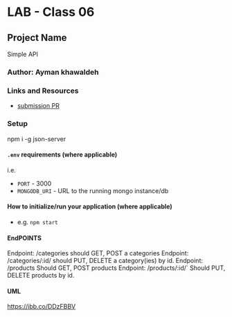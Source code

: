 # LAB - Class 06
## Project Name
Simple API
### Author: Ayman khawaldeh
### Links and Resources
- [submission PR](https://github.com/ayman-401-advanced-javascript/lab06/pulls)

### Setup
npm i -g json-server 
#### `.env` requirements (where applicable)
i.e.
- `PORT` - 3000
- `MONGODB_URI` - URL to the running mongo instance/db
#### How to initialize/run your application (where applicable)
- e.g. `npm start`
#### EndPOINTS
Endpoint: /categories should GET, POST a categories
Endpoint: /categories/:id/ should PUT, DELETE a category(ies) by id.
Endpoint: /products Should GET, POST products
Endpoint: /products/:id/` Should PUT, DELETE products by id.
#### UML
https://ibb.co/DDzFBBV